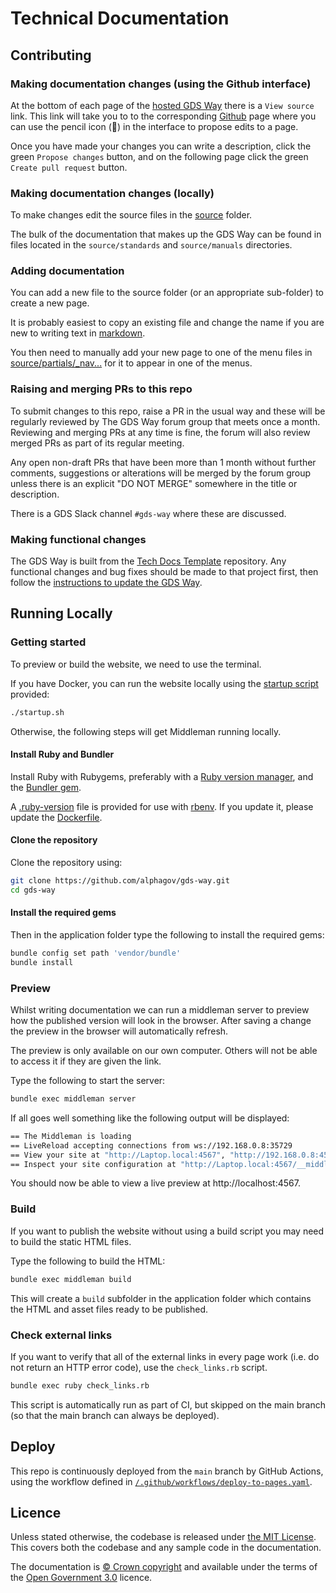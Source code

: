 # Technical Documentation

## Contributing

### Making documentation changes (using the Github interface)

At the bottom of each page of the [hosted GDS Way][gds-way] there is a `View source` link. This link will take you to to the corresponding [Github][repo] page where you can use the pencil icon (:pencil:) in the interface to propose edits to a page.

Once you have made your changes you can write a description, click the green `Propose changes` button, and on the following page click the green `Create pull request` button.

### Making documentation changes (locally)

To make changes edit the source files in the [source](source) folder.

The bulk of the documentation that makes up the GDS Way can be found in files located in the `source/standards` and `source/manuals` directories.

### Adding documentation

You can add a new file to the source folder (or an appropriate sub-folder) to create a new page.

It is probably easiest to copy an existing file and change the name if you are new to writing text in [markdown][].

You then need to manually add your new page to one of the menu files in [source/partials/\_nav...](source/partials/_nav...) for it to appear in one of the menus.

### Raising and merging PRs to this repo

To submit changes to this repo, raise a PR in the usual way and these will be regularly reviewed by The GDS Way forum group that meets once a month. Reviewing and merging PRs at any time is fine, the forum will also review merged PRs as part of its regular meeting.

Any open non-draft PRs that have been more than 1 month without further comments, suggestions or alterations will be merged by the forum group unless there is an explicit "DO NOT MERGE" somewhere in the title or description.

There is a GDS Slack channel `#gds-way` where these are discussed.

### Making functional changes

The GDS Way is built from the [Tech Docs Template][tech-docs-template]
repository. Any functional changes and bug fixes should be made to that project first, then follow the [instructions to update the GDS Way][updating-tech-docs].

## Running Locally

### Getting started

To preview or build the website, we need to use the terminal.

If you have Docker, you can run the website locally using the [startup script](./startup.sh) provided:

```zsh
./startup.sh
```

Otherwise, the following steps will get Middleman running locally.

#### Install Ruby and Bundler

Install Ruby with Rubygems, preferably with a [Ruby version manager][rvm],
and the [Bundler gem][bundler].

A [.ruby-version](./.ruby-version) file is provided for use with [rbenv][].
If you update it, please update the [Dockerfile](./Dockerfile).

#### Clone the repository

Clone the repository using:

```zsh
git clone https://github.com/alphagov/gds-way.git
cd gds-way
```

#### Install the required gems

Then in the application folder type the following to install the required gems:

```zsh
bundle config set path 'vendor/bundle'
bundle install
```

### Preview

Whilst writing documentation we can run a middleman server to preview how the
published version will look in the browser. After saving a change the preview in
the browser will automatically refresh.

The preview is only available on our own computer. Others will not be able to
access it if they are given the link.

Type the following to start the server:

```zsh
bundle exec middleman server
```

If all goes well something like the following output will be displayed:

```zsh
== The Middleman is loading
== LiveReload accepting connections from ws://192.168.0.8:35729
== View your site at "http://Laptop.local:4567", "http://192.168.0.8:4567"
== Inspect your site configuration at "http://Laptop.local:4567/__middleman", "http://192.168.0.8:4567/__middleman"
```

You should now be able to view a live preview at http://localhost:4567.

### Build

If you want to publish the website without using a build script you may need to
build the static HTML files.

Type the following to build the HTML:

```zsh
bundle exec middleman build
```

This will create a `build` subfolder in the application folder which contains
the HTML and asset files ready to be published.

### Check external links

If you want to verify that all of the external links in every page work (i.e.
do not return an HTTP error code), use the `check_links.rb` script.

```zsh
bundle exec ruby check_links.rb
```

This script is automatically run as part of CI, but skipped on the main branch
(so that the main branch can always be deployed).

## Deploy

This repo is continuously deployed from the `main` branch by GitHub Actions, using the workflow defined in [`/.github/workflows/deploy-to-pages.yaml`](/.github/workflows/deploy-to-pages.yaml).

## Licence

Unless stated otherwise, the codebase is released under [the MIT License][mit].
This covers both the codebase and any sample code in the documentation.

The documentation is [© Crown copyright][copyright] and available under the terms
of the [Open Government 3.0][ogl] licence.

[gds-way]: https://gds-way.digital.cabinet-office.gov.uk/
[repo]: https://github.com/alphagov/gds-way
[markdown]: https://www.markdownguide.org/
[tech-docs-template]: https://github.com/alphagov/tech-docs-template
[updating-tech-docs]: https://github.com/alphagov/tdt-documentation/blob/main/source/maintain_project/use_latest_template/index.html.md.erb
[rvm]: https://www.ruby-lang.org/en/documentation/installation/#managers
[rbenv]: https://github.com/rbenv/rbenv
[bundler]: https://bundler.io/
[mit]: LICENCE
[copyright]: https://www.nationalarchives.gov.uk/information-management/re-using-public-sector-information/uk-government-licensing-framework/crown-copyright/
[ogl]: https://www.nationalarchives.gov.uk/doc/open-government-licence/version/3/
